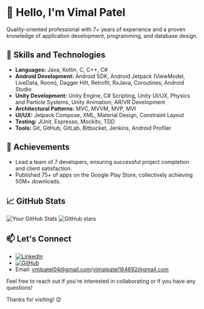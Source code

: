 # 👋 Hello, I'm Vimal Patel

Quality-oriented professional with 7+ years of experience and a proven knowledge of application development, programming, and database design.

## 🚀 Skills and Technologies
- **Languages:** Java, Kotlin, C, C++, C#
- **Android Development:** Android SDK, Android Jetpack (ViewModel, LiveData, Room), Dagger Hilt, Retrofit, RxJava, Coroutines, Android Studio
- **Unity Development:** Unity Engine, C# Scripting, Unity UI/UX, Physics and Particle Systems, Unity Animation, AR/VR Development
- **Architectural Patterns:** MVC, MVVM, MVP, MVI
- **UI/UX:** Jetpack Compose, XML, Material Design, Constraint Layout
- **Testing:** JUnit, Espresso, Mockito, TDD
- **Tools:** Git, GitHub, GitLab, Bitbucket, Jenkins, Android Profiler

## 🌟 Achievements
- Lead a team of 7 developers, ensuring successful project completion and client satisfaction.
- Published 75+ of apps on the Google Play Store, collectively achieving 50M+ downloads.

## 📈 GitHub Stats
![Your GitHub Stats](https://github-readme-stats.vercel.app/api?username=VimalPatel14&show_icons=true&count_private=true&hide=contribs,prs)
![GitHub stars](https://img.shields.io/github/stars/VimalPatel14?style=social)

## 📫 Let's Connect
- [![LinkedIn](https://img.shields.io/badge/LinkedIn-Vimal-blue)](https://www.linkedin.com/in/vimal-patel-aa64a4146/)
- [![GitHub](https://img.shields.io/badge/GitHub-VimalPatel14-lightgrey)](https://github.com/VimalPatel14)
- Email: vmlpatel04@gmail.com/vimalpatel164692@gmail.com

Feel free to reach out if you're interested in collaborating or if you have any questions!

Thanks for visiting! 😊
